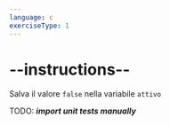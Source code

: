 ```yaml
---
language: c
exerciseType: 1
---
```


# --instructions--

Salva il valore `false` nella variabile `attivo`

TODO: ___import unit tests manually___
